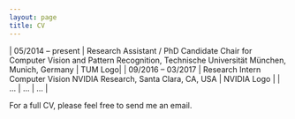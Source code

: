 ```yaml
---
layout: page
title: CV
---
```


| 05/2014 – present | Research Assistant / PhD Candidate
Chair for Computer Vision and Pattern Recognition, Technische Universität München, Munich, Germany | TUM Logo|
| 09/2016 – 03/2017 | Research Intern Computer Vision
NVIDIA Research, Santa Clara, CA, USA | NVIDIA Logo |
| ... | ... | ... |

For a full CV, please feel free to send me an email.
